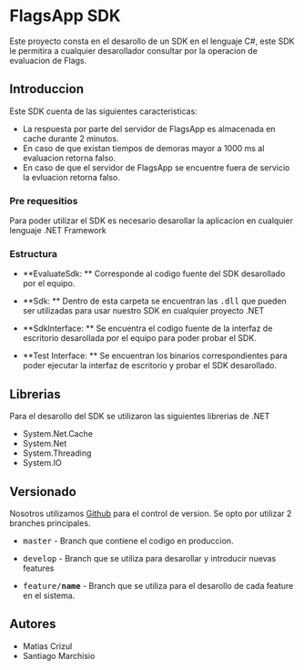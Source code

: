# FlagsApp SDK

Este proyecto consta en el desarollo de un SDK en el lenguaje C#, este SDK le permitira a cualquier desarollador consultar por la 
operacion de evaluacion de Flags.

## Introduccion

Este SDK cuenta de las siguientes caracteristicas:
- La respuesta por parte del servidor de FlagsApp es almacenada en cache durante 2 minutos.
- En caso de que existan tiempos de demoras mayor a 1000 ms al evaluacion retorna falso.
- En caso de que el servidor de FlagsApp se encuentre fuera de servicio la evluacion retorna falso.

### Pre requesitios

Para poder utilizar el SDK es necesario desarollar la aplicacion en cualquier lenguaje .NET Framework

### Estructura

- **EvaluateSdk: **
Corresponde al codigo fuente del SDK desarollado por el equipo.

-  **Sdk: **
Dentro de esta carpeta se encuentran las <kbd>.dll</kbd> que pueden ser utilizadas para usar nuestro SDK en cualquier proyecto .NET

- **SdkInterface: **
Se encuentra el codigo fuente de la interfaz de escritorio desarollada por el equipo para poder probar el SDK.

- **Test Interface: **
Se encuentran los binarios correspondientes para poder ejecutar la interfaz de escritorio y probar el SDK desarollado.

## Librerias

Para el desarollo del SDK se utilizaron las siguientes librerias de .NET

- System.Net.Cache
- System.Net
- System.Threading
- System.IO

## Versionado

Nosotros utilizamos [Github](http://github.com/) para el control de version. Se opto por utilizar 2 branches principales.

- <kbd>master</kbd> - Branch que contiene el codigo en produccion.
- <kbd>develop</kbd> - Branch que se utiliza para desarollar y introducir nuevas features

- <kbd>feature/**name**</kbd> - Branch que se utiliza para el desarollo de cada feature en el sistema.

## Autores

* Matias Crizul
* Santiago Marchisio

